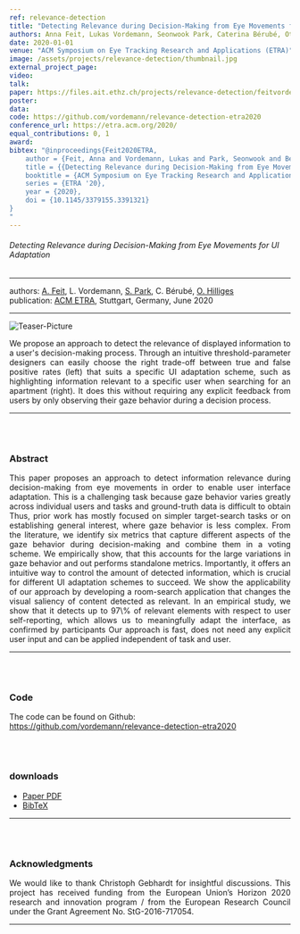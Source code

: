 ```yaml
---
ref: relevance-detection
title: "Detecting Relevance during Decision-Making from Eye Movements for UI Adaptation"
authors: Anna Feit, Lukas Vordemann, Seonwook Park, Caterina Bérubé, Otmar Hilliges
date: 2020-01-01
venue: "ACM Symposium on Eye Tracking Research and Applications (ETRA)"
image: /assets/projects/relevance-detection/thumbnail.jpg
external_project_page: 
video: 
talk: 
paper: https://files.ait.ethz.ch/projects/relevance-detection/feitvordemann2020etra.pdf
poster: 
data: 
code: https://github.com/vordemann/relevance-detection-etra2020
conference_url: https://etra.acm.org/2020/
equal_contributions: 0, 1
award: 
bibtex: "@inproceedings{Feit2020ETRA,
	author = {Feit, Anna and Vordemann, Lukas and Park, Seonwook and Bérubé, Caterina and Hilliges, Otmar},
	title = {{Detecting Relevance during Decision-Making from Eye Movements for UI Adaptation}},
	booktitle = {ACM Symposium on Eye Tracking Research and Applications (ETRA)},
	series = {ETRA '20},
	year = {2020},
	doi = {10.1145/3379155.3391321}
}
"
---
```


<h6> Detecting Relevance during Decision-Making from Eye Movements for UI Adaptation </h6>
<hr />

<div class="fullcol">
    <div class="teaser-info-projectpage">
            <span class="normalcap">authors:</span>
            <span class="authorcap">
                <nobr><a href="/people/feitan/" title="Anna Maria Feit">A. Feit</a>, </nobr>
				<nobr>L. Vordemann, </nobr>
                <nobr><a href="/people/spark/" title="Seonwook Park">S. Park</a>, </nobr>
				<nobr>C. Bérubé, </nobr>
                <nobr><a href="/people/hilliges/" title="Otmar Hilliges">O. Hilliges</a> </nobr>
            </span>
            <br/>
            <span class="normalcap"><nobr>publication: </nobr></span>
            <span class="authorcap">
                <a class="a-text-ext" href="https://etra.acm.org/2020/" title="ACM ETRA">ACM ETRA</a>, Stuttgart, Germany, June 2020
            </span>
        <hr />
    </div>
</div>

<div class="fullcol">
    <img class="fullcol" src="<?php ait_root_dir();?>projects/2020/relevance-detection/teaser.jpg" alt="Teaser-Picture" />
    <div class="fullcol">
        <p align="justify">
            <span class="figurecap">
            We propose an approach to detect the relevance of displayed information to a user's decision-making process. Through an intuitive threshold-parameter designers can easily choose the right trade-off between true and false positive rates (left) that suits a specific UI adaptation scheme, such as highlighting information relevant to a specific user when searching for an apartment (right). It does this without requiring any explicit feedback from users by only observing their gaze behavior during a decision process. 
        </span>
        </p>
        <hr />
        <br/>
        <br/>
    </div>
</div>

<div class="fullcol">
    <h3>Abstract</h3>
    <p align="justify">
    This paper proposes an approach to detect information relevance during decision-making from eye movements in order to enable user interface adaptation. This is a challenging task because gaze behavior varies greatly across individual users and tasks and ground-truth data is difficult to obtain  Thus, prior work has mostly focused on simpler target-search tasks or on establishing general interest, where gaze behavior is less complex. From the literature, we identify six metrics that capture different aspects of the gaze behavior during decision-making and combine them in a voting scheme. We empirically show, that this accounts for the large variations in gaze behavior and out performs standalone metrics. Importantly, it offers an intuitive way to control the amount of detected information, which is crucial for different UI adaptation schemes to succeed. We show the applicability of our approach by developing a room-search application that changes the visual saliency of content detected as relevant. In an empirical study, we show that it detects up to 97\% of relevant elements with respect to user self-reporting, which allows us to meaningfully adapt the interface, as confirmed by participants  Our approach is fast, does not need any explicit user input and can be applied independent of task and user.</p>
    <hr />
    <br/>
    <br/>
</div>

<div class="fullcol">
<h3>Code</h3>
    <p>
    The code can be found on Github: <a target="_blank" title="Code repository" href="https://github.com/vordemann/relevance-detection-etra2020">https://github.com/vordemann/relevance-detection-etra2020</a>
    </p>
  </br>
  </br>
</div>



<div class="fullcol">
 <h3>downloads</h3>
    <!-- To be released. -->
    <ul class="linklist">
        <li class="a-pdf"><a title="Paper PDF" href="<?php ait_root_dir();?>projects/2020/relevance-detection/downloads/feitvordemann2020etra.pdf">Paper PDF</a></li>
        <li class="a-bib"><a target="_blank" title="BibTex" href="<?php ait_root_dir();?>projects/2020/relevance-detection/Feit2020ETRA.bib">BibTeX</a></li>
    </ul>
    <hr />
    <br/>
    <br/>
</div>


<!--
<div class="fullcol">
    <h3>additional results</h3>
    <br/>
    <img class="halfcol" src="<?php ait_root_dir();?>projects/2016/deformables/bar_small.png" alt="Teaser-Picture" />
    <img class="halfcol" src="<?php ait_root_dir();?>projects/2016/deformables/organ_stacked_small.png" alt="Teaser-Picture" />
    <div class="halfcol">
        <p align="justify">
            <span class="figurecap">
                Top row: schematic sensor routings obtained using our tool with automatic sensor refinement.
                Middle row: fabricated device.
                Bottom row: Ground truth (gray) vs. reconstruction (orange). Insets show error on a heat map scale, with maximum error (white) at 22 mm (darker is better).
            </span>
        </p>
    </div>
    <div class="halfcol">
        <p align="justify">
            <span class="figurecap">
                Two example deformations of the organ pipe model designed with our method. Ground truth (gray) vs. reconstruction (orange).
            </span>
        </p>
    </div>
</div> -->

<!-- <div class="fullcol">
    <br/><br/>
    <img class="fullcol" src="<?php ait_root_dir();?>projects/2016/deformables/sheet_squared_small.png" alt="Teaser-Picture" />
    <p align="justify">
        <span class="figurecap">
            Snapshots of the design process. Top Row: the user placed, refined,
            and edited four sensors (left); Reconstruction error is expected to be very low (right). Bottom row: Interaction
            with fabricated device (left) and ground truth comparison (right).
        </span>
    </p>
    <hr />
    <br/>
    <br/>
</div> -->

<div class="fullcol">
    <h3>Acknowledgments</h3>
    <p align="justify">
      We would like to thank Christoph Gebhardt for insightful discussions. This project has received funding from the European Union’s Horizon 2020 research and innovation program / from the European Research Council under the Grant Agreement No. StG-2016-717054.
    </p>
    <hr />
    <br/>
    <br/>
</div>

